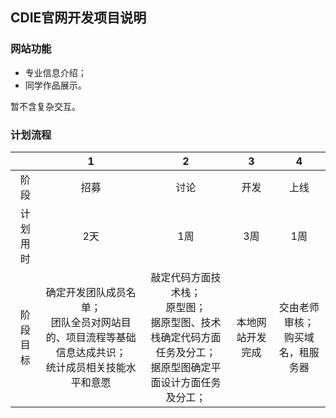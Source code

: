 ## CDIE官网开发项目说明

### 网站功能

 - 专业信息介绍；
 - 同学作品展示。
 
 暂不含复杂交互。

### 计划流程

|  | **1** | **2** | **3** | **4** |
| :----: | :----: | :----: | :----: | :----: |
| 阶段 | 招募 | 讨论 | 开发 | 上线 |
| 计划用时 | 2天 | 1周 | 3周 | 1周 |
| 阶段目标 | 确定开发团队成员名单；<br>团队全员对网站目的、项目流程等基础信息达成共识；<br>统计成员相关技能水平和意愿 | 敲定代码方面技术栈；<br>原型图；<br>据原型图、技术栈确定代码方面任务及分工；<br>据原型图确定平面设计方面任务及分工； | 本地网站开发完成 | 交由老师审核；<br>购买域名，租服务器 |
